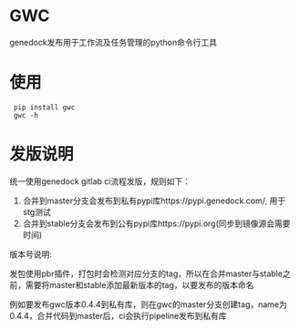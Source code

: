 # GWC
 genedock发布用于工作流及任务管理的python命令行工具
 
# 使用
```shell
 pip install gwc
 gwc -h
```

# 发版说明
统一使用genedock gitlab ci流程发版，规则如下：

1. 合并到master分支会发布到私有pypi库https://pypi.genedock.com/, 用于stg测试
2. 合并到stable分支会发布到公有pypi库https://pypi.org(同步到镜像源会需要时间)

版本号说明:

发包使用pbr插件，打包时会检测对应分支的tag，所以在合并master与stable之前，需要将master和stable添加最新版本的tag，以要发布的版本命名

例如要发布gwc版本0.4.4到私有库，则在gwc的master分支创建tag，name为0.4.4，合并代码到master后，ci会执行pipeline发布到私有库